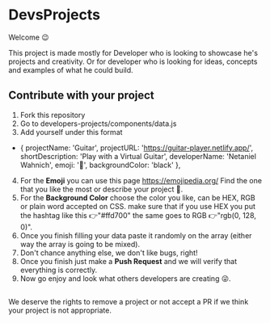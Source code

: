 # DevsProjects
Welcome 😉

This project is made mostly for Developer who is looking to showcase he's projects and creativity. Or for developer who is looking for ideas, concepts and examples of what he could build.

## Contribute with your project

1. Fork this repository 
2. Go to developers-projects/components/data.js
3. Add yourself under this format 
  - {
  projectName:  'Guitar',
  projectURL:  'https://guitar-player.netlify.app/',
  shortDescription:  'Play with a Virtual Guitar',
  developerName:  'Netaniel Wahnich',
  emoji:  '🎸',
  backgroundColor:  'black'
  },

4. For the **Emoji** you can use this page https://emojipedia.org/ 
Find the one that you like the most or describe your project 🤯.
5. For the **Background Color** choose the color you like, can be HEX, RGB or plain word accepted on CSS. make sure that if you use HEX you put the hashtag like this 👉"#ffd700" the same goes to RGB 👉"rgb(0, 128, 0)".
6. Once you finish filling your data paste it randomly on the array (either way the array is going to be mixed).
7. Don't chance anything else, we don't like bugs, right!
8. Once you finish just make a **Push Request** and we will verify that everything is correctly.
9.  Now go enjoy and look what others developers are creating 😜.

## 
We deserve the rights to remove a project or not accept a PR if we think your project is not appropriate.
